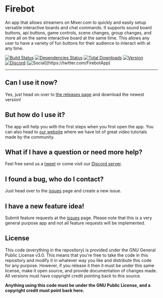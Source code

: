 Firebot
======
An app that allows streamers on Mixer.com to quickly and easily setup versatile interactive boards and chat commands. It supports sound board buttons, api buttons, game controls, scene changes, group changes, and more all on the same interactive board at the same time. This allows any user to have a variety of fun buttons for their audience to interact with at any time.

[![Build Status](https://travis-ci.org/crowbartools/Firebot.svg?branch=v5)](https://travis-ci.org/crowbartools/Firebot)
[![Dependencies Status](https://david-dm.org/Firebottle/Firebot/status.png)](https://david-dm.org/Firebottle/Firebot)
[![Total Downloads](https://img.shields.io/github/downloads/firebottle/firebot/total.svg)](https://firebot.pro)
[![Version](https://img.shields.io/github/release/firebottle/firebot.svg)](https://github.com/Firebottle/Firebot/releases)
[![Discord](https://img.shields.io/discord/372817064034959370.svg?label=Discord+(chat))](https://discord.gg/DegW792)
[![Social](https://img.shields.io/twitter/follow/firebotapp.svg?style=social&label=Follow+Us!)](https://twitter.com/FirebotApp)

***

## Can I use it now?
Yes, just head on over to [the releases page](https://github.com/Firebottle/Firebot/releases) and download the newest version!

## But how do I use it?
The app will help you with the first steps when you first open the app. You can also head to [our website](https://firebot.pro/tutorials/) where we have lot of great video tutorials made by the community.

## What if I have a question or need more help?
Feel free send us a [tweet](https://twitter.com/FirebotApp) or come visit our [Discord server](https://discord.gg/DegW792). 

## I found a bug, who do I contact?
Just head over to the [issues](https://github.com/Firebottle/Firebot/issues) page and create a new issue.

## I have a new feature idea!
Submit feature requests at the [issues](https://github.com/Firebottle/Firebot/issues) page. Please note that this is a very general purpose app and not all feature requests will be implemented.

## License
This code (everything in the repository) is provided under the GNU General Public License v3.0. This means that you're free to take the code in this repository and modify it in whatever way you like and distribute this code for any purpose. However, if you release it then it must be under this same license, make it open source, and provide documentation of changes made. All versions must have copyright credit pointing back to this source.

**Anything using this code must be under the GNU Public License, and a copyright credit must point back here.**
